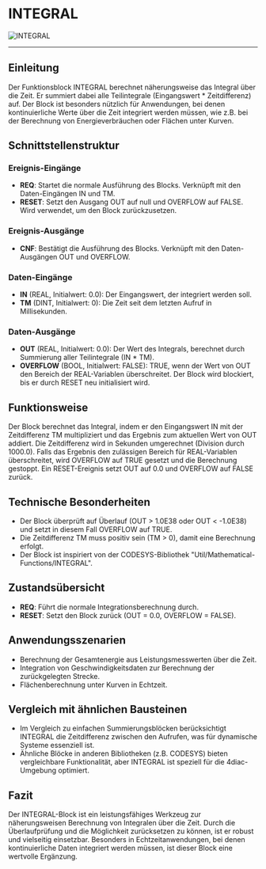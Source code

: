 # INTEGRAL

![INTEGRAL](https://github.com/user-attachments/assets/36f8dda0-26f0-45e1-b601-af9b29905109)

* * * * * * * * * *
## Einleitung
Der Funktionsblock INTEGRAL berechnet näherungsweise das Integral über die Zeit. Er summiert dabei alle Teilintegrale (Eingangswert * Zeitdifferenz) auf. Der Block ist besonders nützlich für Anwendungen, bei denen kontinuierliche Werte über die Zeit integriert werden müssen, wie z.B. bei der Berechnung von Energieverbräuchen oder Flächen unter Kurven.

## Schnittstellenstruktur

### **Ereignis-Eingänge**
- **REQ**: Startet die normale Ausführung des Blocks. Verknüpft mit den Daten-Eingängen IN und TM.
- **RESET**: Setzt den Ausgang OUT auf null und OVERFLOW auf FALSE. Wird verwendet, um den Block zurückzusetzen.

### **Ereignis-Ausgänge**
- **CNF**: Bestätigt die Ausführung des Blocks. Verknüpft mit den Daten-Ausgängen OUT und OVERFLOW.

### **Daten-Eingänge**
- **IN** (REAL, Initialwert: 0.0): Der Eingangswert, der integriert werden soll.
- **TM** (DINT, Initialwert: 0): Die Zeit seit dem letzten Aufruf in Millisekunden.

### **Daten-Ausgänge**
- **OUT** (REAL, Initialwert: 0.0): Der Wert des Integrals, berechnet durch Summierung aller Teilintegrale (IN * TM).
- **OVERFLOW** (BOOL, Initialwert: FALSE): TRUE, wenn der Wert von OUT den Bereich der REAL-Variablen überschreitet. Der Block wird blockiert, bis er durch RESET neu initialisiert wird.

## Funktionsweise
Der Block berechnet das Integral, indem er den Eingangswert IN mit der Zeitdifferenz TM multipliziert und das Ergebnis zum aktuellen Wert von OUT addiert. Die Zeitdifferenz wird in Sekunden umgerechnet (Division durch 1000.0). Falls das Ergebnis den zulässigen Bereich für REAL-Variablen überschreitet, wird OVERFLOW auf TRUE gesetzt und die Berechnung gestoppt. Ein RESET-Ereignis setzt OUT auf 0.0 und OVERFLOW auf FALSE zurück.

## Technische Besonderheiten
- Der Block überprüft auf Überlauf (OUT > 1.0E38 oder OUT < -1.0E38) und setzt in diesem Fall OVERFLOW auf TRUE.
- Die Zeitdifferenz TM muss positiv sein (TM > 0), damit eine Berechnung erfolgt.
- Der Block ist inspiriert von der CODESYS-Bibliothek "Util/Mathematical-Functions/INTEGRAL".

## Zustandsübersicht
- **REQ**: Führt die normale Integrationsberechnung durch.
- **RESET**: Setzt den Block zurück (OUT = 0.0, OVERFLOW = FALSE).

## Anwendungsszenarien
- Berechnung der Gesamtenergie aus Leistungsmesswerten über die Zeit.
- Integration von Geschwindigkeitsdaten zur Berechnung der zurückgelegten Strecke.
- Flächenberechnung unter Kurven in Echtzeit.

## Vergleich mit ähnlichen Bausteinen
- Im Vergleich zu einfachen Summierungsblöcken berücksichtigt INTEGRAL die Zeitdifferenz zwischen den Aufrufen, was für dynamische Systeme essenziell ist.
- Ähnliche Blöcke in anderen Bibliotheken (z.B. CODESYS) bieten vergleichbare Funktionalität, aber INTEGRAL ist speziell für die 4diac-Umgebung optimiert.

## Fazit
Der INTEGRAL-Block ist ein leistungsfähiges Werkzeug zur näherungsweisen Berechnung von Integralen über die Zeit. Durch die Überlaufprüfung und die Möglichkeit zurücksetzen zu können, ist er robust und vielseitig einsetzbar. Besonders in Echtzeitanwendungen, bei denen kontinuierliche Daten integriert werden müssen, ist dieser Block eine wertvolle Ergänzung.
